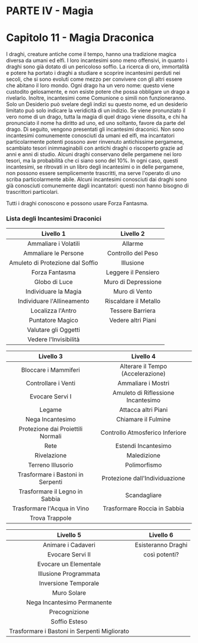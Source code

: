 # PARTE IV - Magia

# Capitolo 11 - Magia Draconica

I draghi, creature antiche come il tempo, hanno una tradizione magica diversa da umani ed elfi. I loro incantesimi sono meno offensivi, in quanto i draghi sono già dotato di un pericoloso soffio. La ricerca di oro, immortalità e potere ha portato i draghi a studiare e scoprire incantesimi perduti nei secoli, che si sono evoluti come mezzo per convivere con gli altri essere che abitano il loro mondo. Ogni drago ha un vero nome: questo viene custodito gelosamente, e non esiste potere che possa obbligare un drago a rivelarlo. Inoltre, incantesimi come Comunione o simili non funzioneranno. Solo un Desiderio può svelare degli indizi su questo nome, ed un desiderio limitato può solo indicare la veridicità di un indizio.
Se viene pronunziato il vero nome di un drago, tutta la magia di quel drago viene dissolta, e chi ha pronunciato il nome ha diritto ad uno, ed uno soltanto, favore da parte del drago.
Di seguito, vengono presentati gli incantesimi draconici. Non sono incantesimi comunemente conosciuti da umani ed elfi, ma incantatori particolarmente potenti possono aver rinvenuto antichissime pergamene, scambiato tesori inimmaginabili con antichi draghi o riscoperto grazie ad anni e anni di studio. Alcuni draghi conservano delle pergamene nei loro tesori, ma la probabilità che ci siano sono del 10%.
In ogni caso, questi incantesimi, se ritrovati in un libro degli incantesimi o in delle pergamene, non possono essere semplicemente trascritti, ma serve l'operato di uno scriba particolarmente abile. Alcuni incantesimi conosciuti dai draghi sono già conosciuti comunemente dagli incantatori: questi non hanno bisogno di trascrittori particolari.

Tutti i draghi conoscono e possono usare Forza Fantasma.

### Lista degli Incantesimi Draconici

|             Livello 1            |       Livello 2       |
| :------------------------------: | :-------------------: |
|       Ammaliare i Volatili       |        Allarme        |
|       Ammaliare le Persone       |   Controllo del Peso  |
| Amuleto di Protezione dal Soffio |       Illusione       |
|          Forza Fantasma          |  Leggere il Pensiero  |
|           Globo di Luce          |  Muro di Depressione  |
|       Individuare la Magia       |     Muro di Vento     |
|    Individuare l'Allineamento    | Riscaldare il Metallo |
|         Localizza l'Antro        |    Tessere Barriera   |
|         Puntatore Magico         |   Vedere altri Piani  |
|       Valutare gli Oggetti       |                       |
|       Vedere l'Invisibilità      |                       |

|             Livello 3             |              Livello 4             |
| :-------------------------------: | :--------------------------------: |
|        Bloccare i Mammiferi       |  Alterare il Tempo (Accelerazione) |
|        Controllare i Venti        |         Ammaliare i Mostri         |
|          Evocare Servi I          | Amuleto di Riflessione Incantesimo |
|               Legame              |         Attacca altri Piani        |
|          Nega Incantesimo         |         Chiamare il Fulmine        |
| Protezione dai Proiettili Normali |   Controllo Atmosferico Inferiore  |
|                Rete               |         Estendi Incantesimo        |
|            Rivelazione            |             Maledizione            |
|         Terreno Illusorio         |            Polimorfismo            |
| Trasformare i Bastoni in Serpenti |   Protezione dall'Individuazione   |
|   Trasformare il Legno in Sabbia  |            Scandagliare            |
|    Trasformare l'Acqua in Vino    |    Trasformare Roccia in Sabbia    |
|           Trova Trappole          |                                    |

|                   Livello 5                  |      Livello 6     |
| :------------------------------------------: | :----------------: |
|              Animare i Cadaveri              | Esisteranno Draghi |
|               Evocare Servi II               |    così potenti?   |
|             Evocare un Elementale            |                    |
|             Illusione Programmata            |                    |
|             Inversione Temporale             |                    |
|                  Muro Solare                 |                    |
|          Nega Incantesimo Permanente         |                    |
|                 Precognizione                |                    |
|                 Soffio Esteso                |                    |
| Trasformare i Bastoni in Serpenti Migliorato |                    |